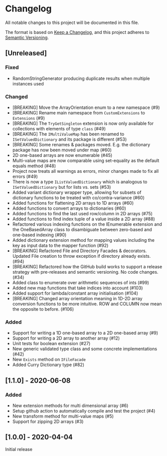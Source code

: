 # Changelog

All notable changes to this project will be documented in this file.

The format is based on [Keep a Changelog](https://keepachangelog.com/en/1.0.0/),
and this project adheres to [Semantic Versioning](https://semver.org/spec/v2.0.0.html).

## [Unreleased]

### Fixed
- RandomStringGenerator producing duplicate results when multiple instances used

### Changed
- [BREAKING] Move the ArrayOrientation enum to a new namespace (#9)
- [BREAKING] Rename main namespace from `CustomExtensions` to `Extensions` (#9)
- [BREAKING] The `TryGetSingleton` extension is now only available for collections with elements of type `class` (#49)
- [BREAKING] The `IMultiValueMap` has been renamed to `ISetValuedDictionary` and its package is different (#53)
- [BREAKING] Some renames & packages moved. E.g. the dictionary package has now been moved under map (#60)
- 2D one-based arrays are now enumerable (#45)
- Multi-value maps are now comparable using set-equality as the default equals method (#48)
- Project now treats all warnings as errors, minor changes made to fix all errors (#49)
- There is now a type `IListValuedDictionary` which is analogous to `ISetValuedDictionary` but for lists vs. sets (#53)
- Added variant dictionary wrapper type, allowing for subsets of dictionary functions to be treated with co/contra-variance (#60)
- Added functions for flattening 2D arrays to 1D arrays (#60)
- Added functions to convert arrays to dictionaries (#60)
- Added functions to find the last used row/column in 2D arrays (#75)
- Added functions to find index tuple of a value inside a 2D array (#88)
- Refactored various indexing functions on the IEnumerable extension and the OneBasedArray class to disambiguate between zero-based and one-based indexing (#90)
- Added dictionary extension method for mapping values including the key as input data to the mapper function (#92)
- [BREAKING] Refactored File and Directory Facades & decorators. Updated File creation to throw exception if directory already exists. (#94)
- [BREAKING] Refactored how the GitHub build works to support a release strategy with pre-releases and semantic versioning. No code changes. (#34)
- Added class to enumerate over arithmetic sequences of ints (#99)
- Added new map functions that take indices into account (#103)
- Added support for lambda/constant array initialisation (#104)
- [BREAKING] Changed array orientation meaning in 1D-2D array conversion functions to be more intuitive. ROW and COLUMN now mean the opposite to before. (#106)

### Added
- Support for writing a 1D one-based array to a 2D one-based array (#9)
- Support for writing a 2D array to another array (#12)
- Unit tests for boolean extension (#27)
- New generic validated type class and some concrete implementations (#42)
- New `Exists` method on `IFileFacade`
- Added Curry Dictionary type (#82)

## [1.1.0] - 2020-06-08

### Added
- New extension methods for multi dimensional array (#6)
- Setup github action to automatically compile and test the project (#4)
- New transform method for multi-value maps (#5)
- Support for zipping 2D arrays (#3)

## [1.0.0] - 2020-04-04

Initial release
